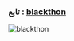 
### تابع : [blackthon ](https://t.me/blackthon1) ###

![blackthon ](https://telegra.ph/file/4284c6d822c8449a536a4.jpg)
